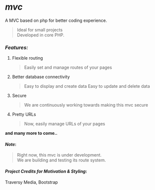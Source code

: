 # _mvc_
A MVC based on php for better coding experience.  
> Ideal for small projects  
> Developed in core PHP.

### _Features:_
1. Flexible routing
    > Easily set and manage routes of your pages
2. Better database connectivity  
    > Easy to display and create data
      Easy to update and delete data
3. Secure
    > We are continuously working towards making this mvc secure
4. Pretty URLs
    > Now, easily manage URLs of your pages

**and many more to come..**

#### _Note_:
> Right now, this mvc is under development.  
We are building and testing its route system.

#### _Project Credits for Motivation & Styling_:
Traversy Media, Bootstrap